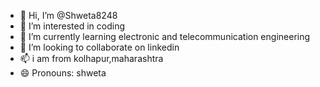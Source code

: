 - 👋 Hi, I’m @Shweta8248
- 👀 I’m interested in coding
- 🌱 I’m currently learning electronic and telecommunication engineering
- 💞️ I’m looking to collaborate on linkedin
- 📫 i am from kolhapur,maharashtra
- 😄 Pronouns: shweta
<!---
Shweta8248/Shweta8248 is a ✨ special ✨ repository because its `README.md` (this file) appears on your GitHub profile.
You can click the Preview link to take a look at your changes.
--->
